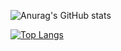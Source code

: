 ![Anurag's GitHub stats](https://github-readme-stats.vercel.app/api?username=anuraghazra&show_icons=true&theme=radical&?theme=dark)


[![Top Langs](https://github-readme-stats.vercel.app/api/top-langs/?username=cats0713&layout=compact)](https://github.com/anuraghazra/github-readme-stats)

